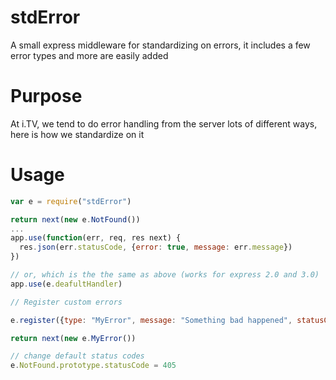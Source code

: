 stdError
========

A small express middleware for standardizing on errors, it includes a few error types and more are easily added

# Purpose
At i.TV, we tend to do error handling from the server lots of different ways, here is how we standardize on it

# Usage
```JavaScript
var e = require("stdError")

return next(new e.NotFound())
...
app.use(function(err, req, res next) {
  res.json(err.statusCode, {error: true, message: err.message})
})

// or, which is the the same as above (works for express 2.0 and 3.0)
app.use(e.deafultHandler)

// Register custom errors

e.register({type: "MyError", message: "Something bad happened", statusCode: 9000})

return next(new e.MyError())

// change default status codes
e.NotFound.prototype.statusCode = 405
```
